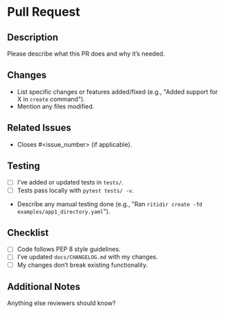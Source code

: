 # Pull Request

## Description
Please describe what this PR does and why it’s needed.

## Changes
- List specific changes or features added/fixed (e.g., "Added support for X in `create` command").
- Mention any files modified.

## Related Issues
- Closes #<issue_number> (if applicable).

## Testing
- [ ] I’ve added or updated tests in `tests/`.
- [ ] Tests pass locally with `pytest tests/ -v`.
- Describe any manual testing done (e.g., "Ran `ritidir create -fd examples/app1_directory.yaml`").

## Checklist
- [ ] Code follows PEP 8 style guidelines.
- [ ] I’ve updated `docs/CHANGELOG.md` with my changes.
- [ ] My changes don’t break existing functionality.

## Additional Notes
Anything else reviewers should know?
